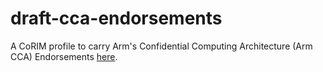 # draft-cca-endorsements

A CoRIM profile to carry Arm's Confidential Computing Architecture (Arm CCA) Endorsements
   [here](https://datatracker.ietf.org/doc/draft-ydb-rats-cca-endorsements/).
